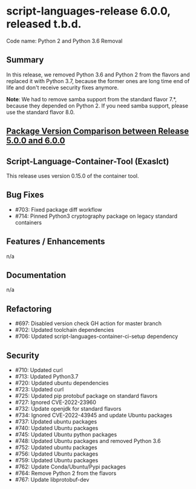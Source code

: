 # script-languages-release 6.0.0, released t.b.d.

Code name: Python 2 and Python 3.6 Removal

## Summary

In this release, we removed Python 3.6 and Python 2 from the flavors and replaced it with Python 3.7, because the former ones are long time end of life and don't receive security fixes anymore. 

**Note**: We had to remove samba support from the standard flavor 7.\*, because they depended on Python 2. If you need samba support, please use the standard flavor 8.0.

## [Package Version Comparison between Release 5.0.0 and 6.0.0](package_diffs/6.0.0/README.md)
  
## Script-Language-Container-Tool (Exaslct)

This release uses version 0.15.0 of the container tool.

## Bug Fixes

 - #703: Fixed package diff workflow
 - #714: Pinned Python3 cryptography package on legacy standard containers

## Features / Enhancements

 n/a

## Documentation

 n/a

## Refactoring

 - #697: Disabled version check GH action for master branch
 - #702: Updated toolchain dependencies
 - #706: Updated script-languages-container-ci-setup dependency

## Security

 - #710: Updated curl
 - #713: Updated Python3.7
 - #720: Updated ubuntu dependencies
 - #723: Updated curl
 - #725: Updated pip protobuf package on standard flavors
 - #727: Ignored CVE-2022-23960
 - #732: Update openjdk for standard flavors
 - #734: Ignored CVE-2022-43945 and update Ubuntu packages
 - #737: Updated ubuntu packages
 - #740: Updated Ubuntu packages
 - #745: Updated Ubuntu python packages
 - #748: Updated Ubuntu packages and removed Python 3.6
 - #752: Updated ubuntu packages
 - #756: Updated Ubuntu packages
 - #759: Updated Ubuntu packages
 - #762: Update Conda/Ubuntu/Pypi packages
 - #764: Remove Python 2 from the flavors
 - #767: Update libprotobuf-dev 
